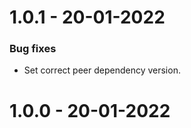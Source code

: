 1.0.1 - 20-01-2022
===================

### Bug fixes
* Set correct peer dependency version.

1.0.0 - 20-01-2022
===================
